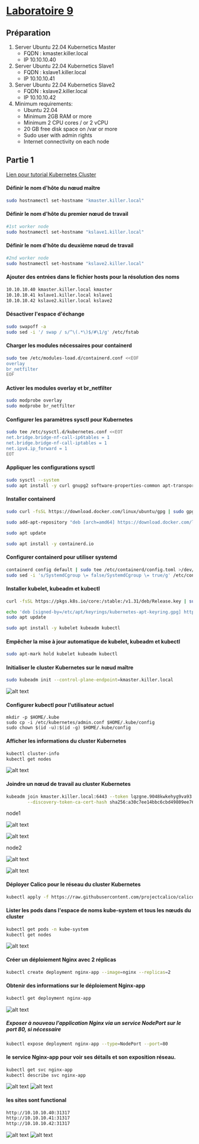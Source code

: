 # [Laboratoire 9](<../../labs pdf/Laboratoire-9.txt>)

## Préparation 
1. Server Ubuntu 22.04 Kubernetics Master 
    - FQDN : kmaster.killer.local
    - IP 10.10.10.40
2. Server Ubuntu 22.04 Kubernetics Slave1 
    - FQDN : kslave1.killer.local
    - IP 10.10.10.41
3. Server Ubuntu 22.04 Kubernetics Slave2 
    - FQDN : kslave2.killer.local
    - IP 10.10.10.42
4. Minimum requirements: 
    - Ubuntu 22.04
    - Minimum 2GB RAM or more
    - Minimum 2 CPU cores / or 2 vCPU
    - 20 GB free disk space on /var or more
    - Sudo user with admin rights
    - Internet connectivity on each node

## Partie 1
[Lien pour tutorial Kubernetes Cluster](https://www.linuxtechi.com/install-kubernetes-on-ubuntu-22-04/)<br>

#### Définir le nom d'hôte du nœud maître
```bash
sudo hostnamectl set-hostname "kmaster.killer.local"
```
#### Définir le nom d'hôte du premier nœud de travail
```bash
#1st worker node
sudo hostnamectl set-hostname "kslave1.killer.local"
```
#### Définir le nom d'hôte du deuxième nœud de travail
```bash
#2nd worker node   
sudo hostnamectl set-hostname "kslave2.killer.local" 
```
#### Ajouter des entrées dans le fichier hosts pour la résolution des noms
```bash
10.10.10.40 kmaster.killer.local kmaster
10.10.10.41 kslave1.killer.local kslave1
10.10.10.42 kslave2.killer.local kslave2
```
#### Désactiver l'espace d'échange
```bash
sudo swapoff -a
sudo sed -i '/ swap / s/^\(.*\)$/#\1/g' /etc/fstab
```
#### Charger les modules nécessaires pour containerd
```bash
sudo tee /etc/modules-load.d/containerd.conf <<EOF
overlay
br_netfilter
EOF
```
#### Activer les modules overlay et br_netfilter
```bash
sudo modprobe overlay
sudo modprobe br_netfilter
```

#### Configurer les paramètres sysctl pour Kubernetes
```bash
sudo tee /etc/sysctl.d/kubernetes.conf <<EOT
net.bridge.bridge-nf-call-ip6tables = 1
net.bridge.bridge-nf-call-iptables = 1
net.ipv4.ip_forward = 1
EOT
```
#### Appliquer les configurations sysctl
```bash
sudo sysctl --system
sudo apt install -y curl gnupg2 software-properties-common apt-transport-https ca-certificates
```
#### Installer containerd
```bash
sudo curl -fsSL https://download.docker.com/linux/ubuntu/gpg | sudo gpg --dearmour -o /etc/apt/trusted.gpg.d/docker.gpg

sudo add-apt-repository "deb [arch=amd64] https://download.docker.com/linux/ubuntu $(lsb_release -cs) stable"

sudo apt update

sudo apt install -y containerd.io
```
#### Configurer containerd pour utiliser systemd
```bash
containerd config default | sudo tee /etc/containerd/config.toml >/dev/null 2>&1
sudo sed -i 's/SystemdCgroup \= false/SystemdCgroup \= true/g' /etc/containerd/config.toml
```
#### Installer kubelet, kubeadm et kubectl
```bash
curl -fsSL https://pkgs.k8s.io/core:/stable:/v1.31/deb/Release.key | sudo gpg --dearmor -o /etc/apt/keyrings/kubernetes-apt-keyring.gpg

echo 'deb [signed-by=/etc/apt/keyrings/kubernetes-apt-keyring.gpg] https://pkgs.k8s.io/core:/stable:/v1.31/deb/ /' | sudo tee /etc/apt/sources.list.d/kubernetes.list
sudo apt update

sudo apt install -y kubelet kubeadm kubectl
```
#### Empêcher la mise à jour automatique de kubelet, kubeadm et kubectl
```bash
sudo apt-mark hold kubelet kubeadm kubectl
```
#### Initialiser le cluster Kubernetes sur le nœud maître
```bash
sudo kubeadm init --control-plane-endpoint=kmaster.killer.local
```
![alt text](pics/screen1.jpg)

#### Configurer kubectl pour l'utilisateur actuel
```
mkdir -p $HOME/.kube
sudo cp -i /etc/kubernetes/admin.conf $HOME/.kube/config
sudo chown $(id -u):$(id -g) $HOME/.kube/config
```
#### Afficher les informations du cluster Kubernetes
```bash
kubectl cluster-info
kubectl get nodes
```
![alt text](pics/screen2.jpg)

#### Joindre un nœud de travail au cluster Kubernetes
```bash
kubeadm join kmaster.killer.local:6443 --token lqzgne.9048kwkehyg9va93 \
        --discovery-token-ca-cert-hash sha256:a30c7ee14bbc6cbd49809ee762c9450d687e5c8f1d59a95a625e963a4d15480c
```
node1

![alt text](pics/screen3.jpg)

![alt text](pics/screen4.jpg)

node2

![alt text](pics/screen5.jpg)

![alt text](pics/screen6.jpg)

#### Déployer Calico pour le réseau du cluster Kubernetes
```bash
kubectl apply -f https://raw.githubusercontent.com/projectcalico/calico/v3.26.0/manifests/calico.yaml
```
#### Lister les pods dans l'espace de noms kube-system et tous les nœuds du cluster
```bash
kubectl get pods -n kube-system
kubectl get nodes
```
![alt text](pics/screen7.jpg)

#### Créer un déploiement Nginx avec 2 réplicas
```bash
kubectl create deployment nginx-app --image=nginx --replicas=2
```
#### Obtenir des informations sur le déploiement Nginx-app
```bash
kubectl get deployment nginx-app
```
![alt text](pics/screen8.jpg)<br>
##### Exposer à nouveau l'application Nginx via un service NodePort sur le port 80, si nécessaire
```bash
kubectl expose deployment nginx-app --type=NodePort --port=80
```
#### le service Nginx-app pour voir ses détails et son exposition réseau.
```bash
kubectl get svc nginx-app
kubectl describe svc nginx-app
```
![alt text](pics/screen9.jpg)
![alt text](pics/screen10.jpg)

#### les sites sont functional
```bash
http://10.10.10.40:31317
http://10.10.10.41:31317
http://10.10.10.42:31317
```
![alt text](pics/screen11.jpg)
![alt text](pics/screen12.jpg)